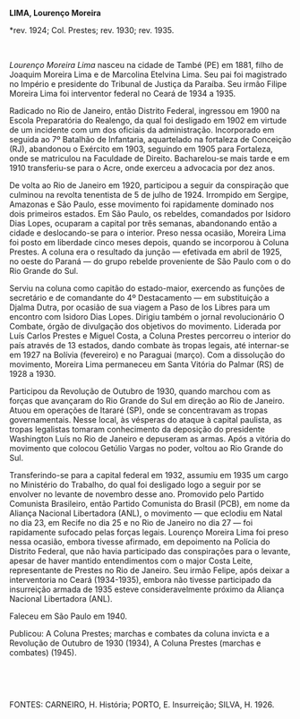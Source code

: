 **LIMA, Lourenço Moreira**

\*rev. 1924; Col. Prestes; rev. 1930; rev. 1935.

 

*Lourenço Moreira Lima* nasceu na cidade de També (PE) em 1881, filho de
Joaquim Moreira Lima e de Marcolina Etelvina Lima. Seu pai foi
magistrado no Império e presidente do Tribunal de Justiça da Paraíba.
Seu irmão Filipe Moreira Lima foi interventor federal no Ceará de 1934 a
1935.

Radicado no Rio de Janeiro, então Distrito Federal, ingressou em 1900 na
Escola Preparatória do Realengo, da qual foi desligado em 1902 em
virtude de um incidente com um dos oficiais da administração.
Incorporado em seguida ao 7º Batalhão de Infantaria, aquartelado na
fortaleza de Conceição (RJ), abandonou o Exército em 1903, seguindo em
1905 para Fortaleza, onde se matriculou na Faculdade de Direito.
Bacharelou-se mais tarde e em 1910 transferiu-se para o Acre, onde
exerceu a advocacia por dez anos.

De volta ao Rio de Janeiro em 1920, participou a seguir da conspiração
que culminou na revolta tenentista de 5 de julho de 1924. Irrompido em
Sergipe, Amazonas e São Paulo, esse movimento foi rapidamente dominado
nos dois primeiros estados. Em São Paulo, os rebeldes, comandados por
Isidoro Dias Lopes, ocuparam a capital por três semanas, abandonando
então a cidade e deslocando-se para o interior. Preso nessa ocasião,
Moreira Lima foi posto em liberdade cinco meses depois, quando se
incorporou à Coluna Prestes. A coluna era o resultado da junção —
efetivada em abril de 1925, no oeste do Paraná — do grupo rebelde
proveniente de São Paulo com o do Rio Grande do Sul.

Serviu na coluna como capitão do estado-maior, exercendo as funções de
secretário e de comandante do 4º Destacamento — em substituição a Djalma
Dutra, por ocasião de sua viagem a Paso de los Libres para um encontro
com Isidoro Dias Lopes. Dirigiu também o jornal revolucionário O
Combate, órgão de divulgação dos objetivos do movimento. Liderada por
Luís Carlos Prestes e Miguel Costa, a Coluna Prestes percorreu o
interior do país através de 13 estados, dando combate às tropas legais,
até internar-se em 1927 na Bolívia (fevereiro) e no Paraguai (março).
Com a dissolução do movimento, Moreira Lima permaneceu em Santa Vitória
do Palmar (RS) de 1928 a 1930.

Participou da Revolução de Outubro de 1930, quando marchou com as forças
que avançaram do Rio Grande do Sul em direção ao Rio de Janeiro. Atuou
em operações de Itararé (SP), onde se concentravam as tropas
governamentais. Nesse local, às vésperas do ataque à capital paulista,
as tropas legalistas tomaram conhecimento da deposição do presidente
Washington Luís no Rio de Janeiro e depuseram as armas. Após a vitória
do movimento que colocou Getúlio Vargas no poder, voltou ao Rio Grande
do Sul.

Transferindo-se para a capital federal em 1932, assumiu em 1935 um cargo
no Ministério do Trabalho, do qual foi desligado logo a seguir por se
envolver no levante de novembro desse ano. Promovido pelo Partido
Comunista Brasileiro, então Partido Comunista do Brasil (PCB), em nome
da Aliança Nacional Libertadora (ANL), o movimento — que eclodiu em
Natal no dia 23, em Recife no dia 25 e no Rio de Janeiro no dia 27 — foi
rapidamente sufocado pelas forças legais. Lourenço Moreira Lima foi
preso nessa ocasião, embora tivesse afirmado, em depoimento na Polícia
do Distrito Federal, que não havia participado das conspirações para o
levante, apesar de haver mantido entendimentos com o major Costa Leite,
representante de Prestes no Rio de Janeiro. Seu irmão Felipe, após
deixar a interventoria no Ceará (1934-1935), embora não tivesse
participado da insurreição armada de 1935 esteve consideravelmente
próximo da Aliança Nacional Libertadora (ANL).

Faleceu em São Paulo em 1940.

Publicou: A Coluna Prestes; marchas e combates da coluna invicta e a
Revolução de Outubro de 1930 (1934), A Coluna Prestes (marchas e
combates) (1945).

 

 

FONTES: CARNEIRO, H. História; PORTO, E. Insurreição; SILVA, H. 1926.

 
